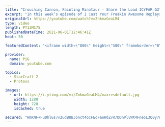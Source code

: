 ```yaml
---
title: "Crouching Cannon, Fainting Minotaur - Share the Load ICYFAR G3"
excerpt: "In this week’s episode of I Cast Your Freakin Awesome Replays (ICYFAR) players sent in their replays where they used as many drops as possible.  Like the content? Then consider to leave a thumbs up and subscribe! ;) If you wish to support me please consider supporting my patreon: https://www.patreon.com/PiGSC2"
originalUrl: https://youtube.com/watch?v=ZnkmaGeaLM4
type: video
length: PT13M17S
publishedDateTime: 2021-06-01T12:46:41Z
heat: 50

featuredContent: "<iframe width=\"800\" height=\"500\" frameborder=\"0\" src=\"https://www.youtube.com/embed/ZnkmaGeaLM4\" allow=\"accelerometer; autoplay; encrypted-media; gyroscope; picture-in-picture\" allowfullscreen></iframe>"

provider:
  name: PiG
  domain: youtube.com

topics:
  - StarCraft 2
  - Protoss

images:
  - url: https://i.ytimg.com/vi/ZnkmaGeaLM4/maxresdefault.jpg
    width: 1280
    height: 720
    isCached: true

secured: "HmKNF+FuUhlGs7v2udBUB3onct4oCFEoFaoWdZvR/DDnVlvWX4FneoL3Q0y7nmqahNCXQp8y5FnMuok1g5cwaSG5ZabKY8b1SsoDcV+d47LDdH8/mcrbu5GrdouQtVDfyOEN+DKzO9TsnKa1rdNjxBmA8I3YPGguV3EgRGcGdZOdnjCCAKAUCILeTCIETjCE+KCHqg9H6Sm4MjRFDk0guZAodqvQOt0K9ypYO2UlMfdZUxdkW16yhyJ/9fv0WMKjx+Apa7iPv5BTYr82rbEsKTK1M+M1DdXxozL330VNC+5/0jU6f8pET85c1KShpTPCirpBHnHxE/hWl44aU8CUAPsQ6uYXwec2twft0GOwqwbSTTbt7rq+MClwMwXEKSpngkG8vN8rNKXo54gf/5dBDjR6OxqMFtEzHcODVBVtJfc=;88z+Ol195cn4+2By/DXWwg=="
---
```


